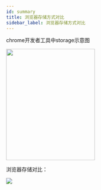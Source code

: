 ```yaml
---
id: summary
title: 浏览器存储方式对比
sidebar_label: 浏览器存储方式对比
---
```


<div align="left">
<p>chrome开发者工具中storage示意图</p>
    <img width="240" height="300" src="https://cosmos-x.oss-cn-hangzhou.aliyuncs.com/hv1Ze2.png" />
</div>

浏览器存储对比：

![](https://cosmos-x.oss-cn-hangzhou.aliyuncs.com/Q1xDkV.png)
